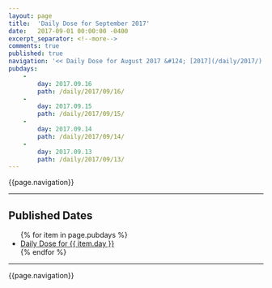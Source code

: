 ```yaml
---
layout: page
title:  'Daily Dose for September 2017'
date:   2017-09-01 00:00:00 -0400
excerpt_separator: <!--more-->
comments: true
published: true
navigation: '<< Daily Dose for August 2017 &#124; [2017](/daily/2017/) &#124; Daily Dose for October 2017 >>'
pubdays: 
    - 
        day: 2017.09.16
        path: /daily/2017/09/16/
    - 
        day: 2017.09.15
        path: /daily/2017/09/15/
    - 
        day: 2017.09.14
        path: /daily/2017/09/14/
    - 
        day: 2017.09.13
        path: /daily/2017/09/13/
---
```

{{page.navigation}}
<hr/>

## Published Dates
<ul>
  {% for item in page.pubdays %}
    <li><a href="{{ item.path }}">Daily Dose for {{ item.day }}</a></li>
  {% endfor %}
</ul>

<hr/>
{{page.navigation}}

